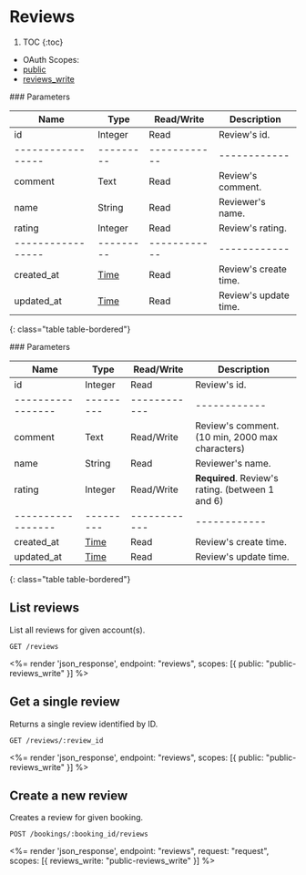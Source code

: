 # Reviews

1. TOC
{:toc}

<ul class="nav nav-pills pull-right" role="tablist">
  <li class="disabled"><a>OAuth Scopes:</a></li>
  <li class="active"><a href="#public" role="tab" data-toggle="pill">public</a></li>
  <li><a href="#reviews_write" role="tab" data-toggle="pill">reviews_write</a></li>
</ul>

<div class="tab-content" markdown="1">
  <div class="tab-pane active" id="public" markdown="1">
### Parameters

Name             | Type    | Read/Write | Description
-----------------|---------|------------|------------
id               | Integer | Read       | Review's id.
-----------------|---------|------------|------------
comment          | Text    | Read       | Review's comment.
name             | String  | Read       | Reviewer's name.
rating           | Integer | Read       | Review's rating.
-----------------|---------|------------|------------
created_at       | [Time](/reference/formats#date--time) | Read       | Review's create time.
updated_at       | [Time](/reference/formats#date--time) | Read       | Review's update time.
{: class="table table-bordered"}
  </div>
  <div class="tab-pane" id="reviews_write" markdown="1">
### Parameters

Name             | Type    | Read/Write | Description
-----------------|---------|------------|------------
id               | Integer | Read       | Review's id.
-----------------|---------|------------|------------
comment          | Text    | Read/Write | Review's comment.  (10 min, 2000 max characters)
name             | String  | Read       | Reviewer's name.
rating           | Integer | Read/Write | **Required**. Review's rating. (between 1 and 6)
-----------------|---------|------------|------------
created_at       | [Time](/reference/formats#date--time) | Read       | Review's create time.
updated_at       | [Time](/reference/formats#date--time) | Read       | Review's update time.
{: class="table table-bordered"}
  </div>
</div>

## List reviews

List all reviews for given account(s).

~~~
GET /reviews
~~~

<%= render 'json_response', endpoint: "reviews", scopes: [{ public: "public-reviews_write" }] %>

## Get a single review

Returns a single review identified by ID.

~~~
GET /reviews/:review_id
~~~

<%= render 'json_response', endpoint: "reviews", scopes: [{ public: "public-reviews_write" }] %>

## Create a new review

Creates a review for given booking.

~~~
POST /bookings/:booking_id/reviews
~~~

<%= render 'json_response', endpoint: "reviews", request: "request",
  scopes: [{ reviews_write: "public-reviews_write" }] %>
